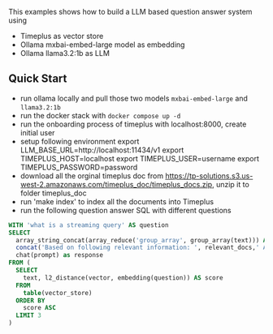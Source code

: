 
This examples shows how to build a LLM based question answer system using
- Timeplus as vector store
- Ollama mxbai-embed-large model as embedding
- Ollama llama3.2:1b as LLM


## Quick Start


- run ollama locally and pull those two models `mxbai-embed-large` and `llama3.2:1b`
- run the docker stack with `docker compose up -d`
- run the onboarding process of timeplus with localhost:8000, create initial user
- setup following environment
    export LLM_BASE_URL=http://localhost:11434/v1
    export TIMEPLUS_HOST=localhost
    export TIMEPLUS_USER=username
    export TIMEPLUS_PASSWORD=password
- download all the orginal timeplus doc from https://tp-solutions.s3.us-west-2.amazonaws.com/timeplus_doc/timeplus_docs.zip, unzip it to folder timeplus_doc
- run 'make index' to index all the documents into Timeplus
- run the following question answer SQL with different questions

```sql
WITH 'what is a streaming query' AS question
SELECT
  array_string_concat(array_reduce('group_array', group_array(text))) AS relevant_docs, 
  concat('Based on following relevant information: ', relevant_docs,' Answer following question : ', question) as prompt,
  chat(prompt) as response
FROM (
  SELECT
    text, l2_distance(vector, embedding(question)) AS score
  FROM
    table(vector_store)
  ORDER BY
    score ASC
  LIMIT 3
)
```